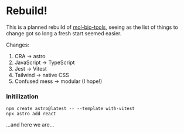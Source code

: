 # Rebuild!

This is a planned rebuild of [mol-bio-tools](https://github.com/ccozens/mol-bio-tools), seeing as the list of things to change got so long a fresh start seemed easier.

Changes:

1. CRA -> astro
2. JavaScript -> TypeScript
3. Jest -> Vitest
4. Tailwind -> native CSS
5. Confused mess -> modular (I hope!)

### Initilization

```
npm create astro@latest -- --template with-vitest
npx astro add react
```

...and here we are...





